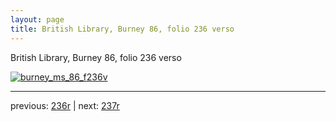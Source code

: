 ```yaml
---
layout: page
title: British Library, Burney 86, folio 236 verso
---
```


British Library, Burney 86, folio 236 verso

[![burney_ms_86_f236v](http://www.homermultitext.org/iipsrv?IIIF=/project/homer/pyramidal/deepzoom/bl/burney86imgs/v1/burney_ms_86_f236v.tif/full/800,/0/default.jpg)](http://www.homermultitext.org/ict2/?urn=urn:cite2:bl:burney86imgs.v1:burney_ms_86_f236v) 

---

previous:  [236r](../236r/) | next: [237r](../237r/)